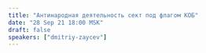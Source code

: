 ```yaml
---
title: "Антинародная деятельность сект под флагом КОБ"
date: "28 Sep 21 18:00 MSK"
draft: false
speakers: ["dmitriy-zaycev"]
---
```

